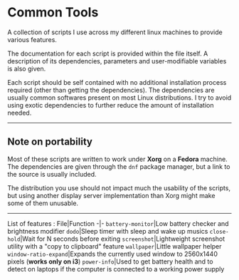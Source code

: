 # Common Tools

A collection of scripts I use across my different linux machines to provide various features.

The documentation for each script is provided within the file itself. 
A description of its dependencies, parameters and user-modifiable variables is also given.

Each script should be self contained with no additional installation process required (other than getting the dependencies). 
The dependencies are usually common softwares present on most Linux distributions. I try to avoid using exotic dependencies to further reduce the amount of installation needed.

---
## Note on portability

Most of these scripts are written to work under **Xorg** on a **Fedora** machine. The dependencies are given through the `dnf` package manager, but a link to the source is usually included.

The distribution you use should not impact much the usability of the scripts, but using another display server implementation than Xorg might make some of them unusable.

---
List of features :
File|Function
-|-
`battery-monitor`|Low battery checker and brightness modifier
`dodo`|Sleep timer with sleep and wake up musics
`close-hold`|Wait for N seconds before exiting
`screenshot`|Lightweight screenshot utility with a "copy to clipboard" feature
`wallpaper`|Little wallpaper helper
`window-ratio-expand`|Expands the currently used window to 2560x1440 pixels (**works only on i3**)
`power-info`|Used to get battery health and to detect on laptops if the computer is connected to a working power supply 
